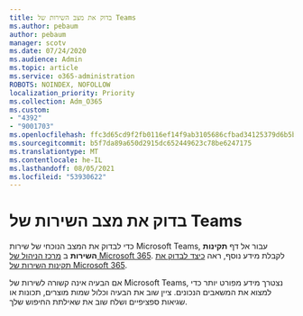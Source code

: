 ```yaml
---
title: בדוק את מצב השירות של Teams
ms.author: pebaum
author: pebaum
manager: scotv
ms.date: 07/24/2020
ms.audience: Admin
ms.topic: article
ms.service: o365-administration
ROBOTS: NOINDEX, NOFOLLOW
localization_priority: Priority
ms.collection: Adm_O365
ms.custom:
- "4392"
- "9001703"
ms.openlocfilehash: ffc3d65cd9f2fb0116ef14f9ab3105686cfbad34125379d6b5b9db355712a507
ms.sourcegitcommit: b5f7da89a650d2915dc652449623c78be6247175
ms.translationtype: MT
ms.contentlocale: he-IL
ms.lasthandoff: 08/05/2021
ms.locfileid: "53930622"
---
```

# <a name="check-teams-service-status"></a>בדוק את מצב השירות של Teams

כדי לבדוק את המצב הנוכחי של שירות Microsoft Teams, עבור אל דף **תקינות השירות** ב [מרכז הניהול של Microsoft 365](https://go.microsoft.com/fwlink/p/?linkid=2024339). לקבלת מידע נוסף, ראה [כיצד לבדוק את תקינות השירות של Microsoft 365](https://docs.microsoft.com/office365/enterprise/view-service-health).

אם הבעיה אינה קשורה לשירות של Microsoft Teams, נצטרך מידע מפורט יותר כדי למצוא את המשאבים הנכונים. ציין שוב את הבעיה וכלול שמות מוצרים, תכונות או שגיאות ספציפיים ושלח שוב את שאילתת החיפוש שלך.
